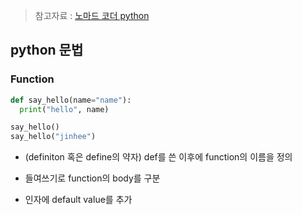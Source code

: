 > 참고자료 : [노마드 코더 python](https://academy.nomadcoders.co/courses/enrolled/681401)

## python 문법

### Function

```python
def say_hello(name="name"):
  print("hello", name)

say_hello()
say_hello("jinhee")
```

* (definiton 혹은 define의 약자) def를 쓴 이후에 function의 이름을 정의

* 들여쓰기로 function의 body를 구분

* 인자에 default value를 추가

  